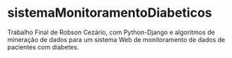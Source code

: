 # sistemaMonitoramentoDiabeticos
Trabalho Final de Robson Cezário, com Python-Django e algoritmos de mineração de dados para um sistema Web de monitoramento de dados de pacientes com diabetes.
